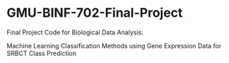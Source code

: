 # GMU-BINF-702-Final-Project
Final Project Code for Biological Data Analysis:

Machine Learning Classification Methods using Gene Expression Data for SRBCT Class Prediction
